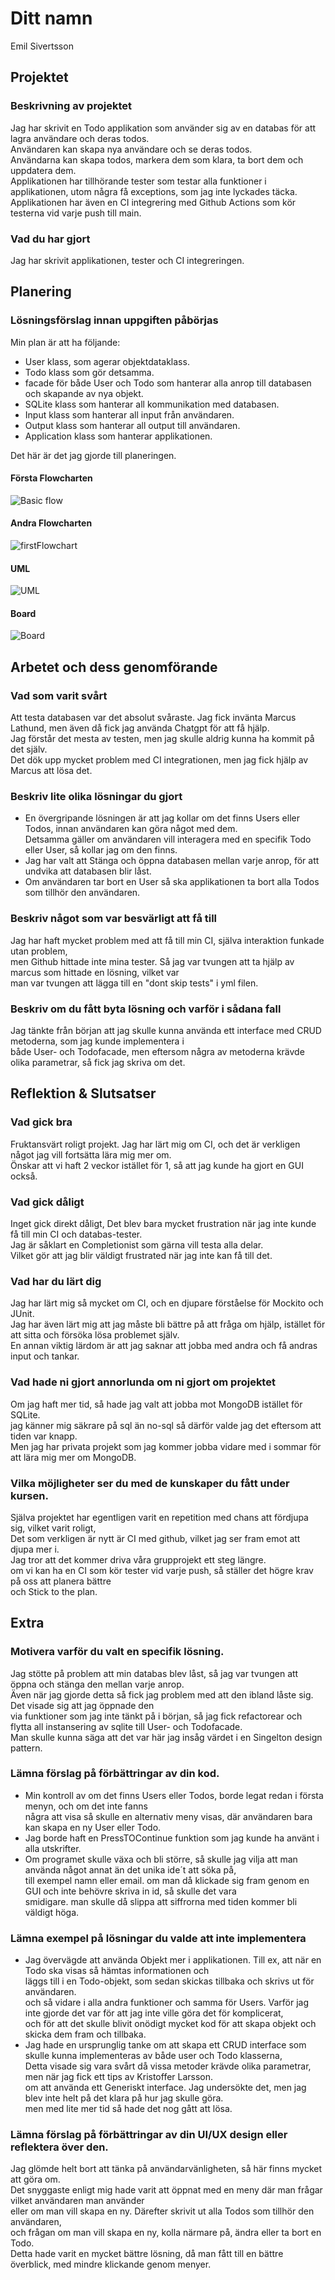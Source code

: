# Ditt namn
Emil Sivertsson

## Projektet

### Beskrivning av projektet
Jag har skrivit en Todo applikation som använder sig av en databas för att lagra användare och deras todos.<br>
Användaren kan skapa nya användare och se deras todos.<br>
Användarna kan skapa todos, markera dem som klara, ta bort dem och uppdatera dem.<br>
Applikationen har tillhörande tester som testar alla funktioner i applikationen, utom några få exceptions, som jag inte lyckades täcka. <br>
Applikationen har även en CI integrering med Github Actions som kör testerna vid varje push till main.<br>


### Vad du har gjort
Jag har skrivit applikationen, tester och CI integreringen. <br>

## Planering

### Lösningsförslag innan uppgiften påbörjas
Min plan är att ha följande:<br>
- User klass, som agerar objektdataklass. <br>
- Todo klass som gör detsamma. <br>
- facade för både User och Todo som hanterar alla anrop till databasen och skapande av nya objekt.<br>
- SQLite klass som hanterar all kommunikation med databasen.<br>
- Input klass som hanterar all input från användaren.<br>
- Output klass som hanterar all output till användaren.<br>
- Application klass som hanterar applikationen.<br>

Det här är det jag gjorde till planeringen.<br>

#### Första Flowcharten
![Basic flow](Planing%2Fbasicflow.jpg)

#### Andra Flowcharten
![firstFlowchart](Planing%2FFirstflow.jpg)

#### UML
![UML](Planing%2FUML.jpg)

#### Board
![Board](Planing%2Fboard.jpg)


## Arbetet och dess genomförande

### Vad som varit svårt
Att testa databasen var det absolut svåraste. Jag fick invänta Marcus Lathund, men även då fick jag använda Chatgpt för att få hjälp.<br>
Jag förstår det mesta av testen, men jag skulle aldrig kunna ha kommit på det själv.<br>
Det dök upp mycket problem med CI integrationen, men jag fick hjälp av Marcus att lösa det.<br>

### Beskriv lite olika lösningar du gjort
- En övergripande lösningen är att jag kollar om det finns Users eller Todos, innan användaren kan göra något med dem.<br>
Detsamma gäller om användaren vill interagera med en specifik Todo eller User, så kollar jag om den finns.<br>
- Jag har valt att Stänga och öppna databasen mellan varje anrop, för att undvika att databasen blir låst.<br>
- Om användaren tar bort en User så ska applikationen ta bort alla Todos som tillhör den användaren.<br>

### Beskriv något som var besvärligt att få till
Jag har haft mycket problem med att få till min CI, själva interaktion funkade utan problem, <br>
men Github hittade inte mina tester. Så jag var tvungen att ta hjälp av marcus som hittade en lösning, vilket var <br>
man var tvungen att lägga till en "dont skip tests" i yml filen.<br>

### Beskriv om du fått byta lösning och varför i sådana fall
Jag tänkte från början att jag skulle kunna använda ett interface med CRUD metoderna, som jag kunde implementera i <br>
både User- och Todofacade, men eftersom några av metoderna krävde olika parametrar, så fick jag skriva om det.<br>

## Reflektion & Slutsatser

### Vad gick bra
Fruktansvärt roligt projekt. Jag har lärt mig om CI, och det är verkligen något jag vill fortsätta lära mig mer om.<br>
Önskar att vi haft 2 veckor istället för 1, så att jag kunde ha gjort en GUI också.<br>

### Vad gick dåligt
Inget gick direkt dåligt, Det blev bara mycket frustration när jag inte kunde få till min CI och databas-tester.<br>
Jag är såklart en Completionist som gärna vill testa alla delar.<br>
Vilket gör att jag blir väldigt frustrated när jag inte kan få till det.<br>

### Vad har du lärt dig
Jag har lärt mig så mycket om CI, och en djupare förståelse för Mockito och JUnit.<br>
Jag har även lärt mig att jag måste bli bättre på att fråga om hjälp, istället för att sitta och försöka lösa problemet själv.<br>
En annan viktig lärdom är att jag saknar att jobba med andra och få andras input och tankar.<br>

### Vad hade ni gjort annorlunda om ni gjort om projektet
Om jag haft mer tid, så hade jag valt att jobba mot MongoDB istället för SQLite. <br>
jag känner mig säkrare på sql än no-sql så därför valde jag det eftersom att tiden var knapp. <br>
Men jag har privata projekt som jag kommer jobba vidare med i sommar för att lära mig mer om MongoDB.<br>

### Vilka möjligheter ser du med de kunskaper du fått under kursen.
Själva projektet har egentligen varit en repetition med chans att fördjupa sig, vilket varit roligt, <br>
Det som verkligen är nytt är CI med github, vilket jag ser fram emot att djupa mer i.<br>
Jag tror att det kommer driva våra grupprojekt ett steg längre.<br>
om vi kan ha en CI som kör tester vid varje push, så ställer det högre krav på oss att planera bättre <br>
och Stick to the plan.

## Extra

### Motivera varför du valt en specifik lösning.
Jag stötte på problem att min databas blev låst, så jag var tvungen att öppna och stänga den mellan varje anrop.<br>
Även när jag gjorde detta så fick jag problem med att den ibland låste sig. Det visade sig att jag öppnade den <br>
via funktioner som jag inte tänkt på i början, så jag fick refactorear och flytta all instansering av sqlite till User- och Todofacade.<br>
Man skulle kunna säga att det var här jag insåg värdet i en Singelton design pattern.<br>

### Lämna förslag på förbättringar av din kod.
- Min kontroll av om det finns Users eller Todos, borde legat redan i första menyn, och om det inte fanns <br>
några att visa så skulle en alternativ meny visas, där användaren bara kan skapa en ny User eller Todo.<br>
- Jag borde haft en PressTOContinue funktion som jag kunde ha använt i alla utskrifter.<br>
- Om programet skulle växa och bli större, så skulle jag vilja att man använda något annat än det unika ide´t att söka på, <br>
till exempel namn eller email. om man då klickade sig fram genom en GUI och inte behövre skriva in id, så skulle det vara <br>
smidigare. man skulle då slippa att siffrorna med tiden kommer bli väldigt höga.<br>

### Lämna exempel på lösningar du valde att **inte** implementera
- Jag övervägde att använda Objekt mer i applikationen. Till ex, att när en Todo ska visas så hämtas informationen och <br>
läggs till i en Todo-objekt, som sedan skickas tillbaka och skrivs ut för användaren. <br>
och så vidare i alla andra funktioner och samma för Users.
Varför jag inte gjorde det var för att jag inte ville göra det för komplicerat, <br>
och för att det skulle blivit onödigt mycket kod för att skapa objekt och skicka dem fram och tillbaka.<br>
- Jag hade en ursprunglig tanke om att skapa ett CRUD interface som skulle kunna implementeras av både user och Todo klasserna, <br>
Detta visade sig vara svårt då vissa metoder krävde olika parametrar, men när jag fick ett tips av Kristoffer Larsson.<br>
om att använda ett Generiskt interface. Jag undersökte det, men jag blev inte helt på det klara på hur jag skulle göra.<br>
men med lite mer tid så hade det nog gått att lösa.<br>

### Lämna förslag på förbättringar av din UI/UX design eller reflektera över den.
Jag glömde helt bort att tänka på användarvänligheten, så här finns mycket att göra om. <br>
Det snyggaste enligt mig hade varit att öppnat med en meny där man frågar vilket användaren man använder <br>
eller om man vill skapa en ny. Därefter skrivit ut alla Todos som tillhör den användaren, <br>
och frågan om man vill skapa en ny, kolla närmare på, ändra eller ta bort en Todo.<br>
Detta hade varit en mycket bättre lösning, då man fått till en bättre överblick, med mindre klickande genom menyer.<br>

